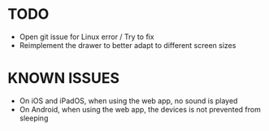 # TODO

- Open git issue for Linux error / Try to fix
- Reimplement the drawer to better adapt to different screen sizes



# KNOWN ISSUES

- On iOS and iPadOS, when using the web app, no sound is played
- On Android, when using the web app, the devices is not prevented from sleeping